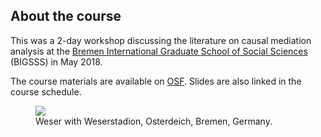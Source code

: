 
## About the course

This was a 2-day workshop discussing the literature on causal mediation analysis at the [Bremen International Graduate School of Social Sciences](https://www.bigsss-bremen.de/) (BIGSSS) in May 2018.

The course materials are available on [OSF](https://osf.io/ajrsf/). Slides are also linked in the course schedule.

<figure>
    <img src="/assets/images/image-filename-1.jpg">
    <figcaption>Weser with Weserstadion, Osterdeich, Bremen, Germany.</figcaption>
</figure>
